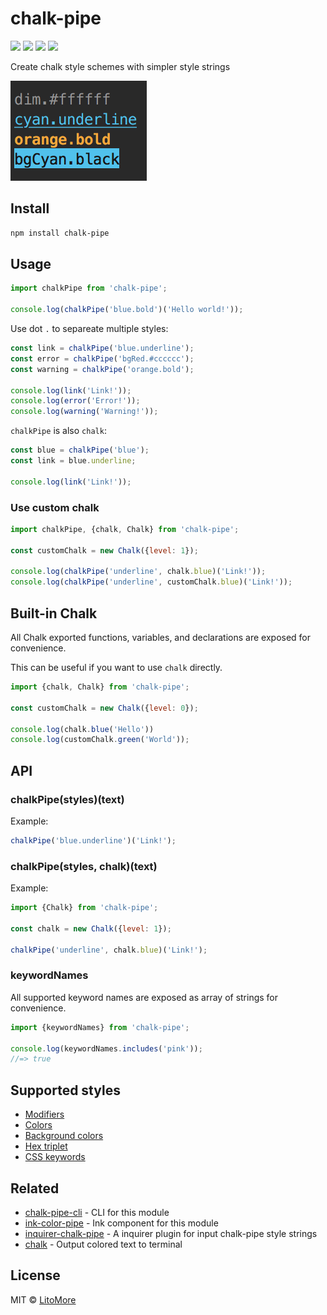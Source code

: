 # chalk-pipe

[![](https://github.com/LitoMore/chalk-pipe/workflows/Node/badge.svg)](https://github.com/LitoMore/chalk-pipe/actions)
[![](https://img.shields.io/npm/v/chalk-pipe.svg)](https://www.npmjs.com/package/chalk-pipe)
[![](https://img.shields.io/npm/l/chalk-pipe.svg)](https://github.com/LitoMore/chalk-pipe/blob/main/LICENSE)
[![](https://shields.io/badge/code_style-5ed9c7?logo=xo&labelColor=gray)](https://github.com/xojs/xo)

Create chalk style schemes with simpler style strings

![](https://raw.githubusercontent.com/LitoMore/chalk-pipe/main/screenshot.png)

## Install

```sh
npm install chalk-pipe
```

## Usage

```js
import chalkPipe from 'chalk-pipe';

console.log(chalkPipe('blue.bold')('Hello world!'));
```

Use dot `.` to separeate multiple styles:

```js
const link = chalkPipe('blue.underline');
const error = chalkPipe('bgRed.#cccccc');
const warning = chalkPipe('orange.bold');

console.log(link('Link!'));
console.log(error('Error!'));
console.log(warning('Warning!'));
```

`chalkPipe` is also `chalk`:

```js
const blue = chalkPipe('blue');
const link = blue.underline;

console.log(link('Link!'));
```

### Use custom chalk

```js
import chalkPipe, {chalk, Chalk} from 'chalk-pipe';

const customChalk = new Chalk({level: 1});

console.log(chalkPipe('underline', chalk.blue)('Link!'));
console.log(chalkPipe('underline', customChalk.blue)('Link!'));
```

## Built-in Chalk

All Chalk exported functions, variables, and declarations are exposed for convenience.

This can be useful if you want to use `chalk` directly.

```js
import {chalk, Chalk} from 'chalk-pipe';

const customChalk = new Chalk({level: 0});

console.log(chalk.blue('Hello'))
console.log(customChalk.green('World'));
```

## API

### chalkPipe(styles)(text)

Example:

 ```js
 chalkPipe('blue.underline')('Link!');
 ```

### chalkPipe(styles, chalk)(text)

Example:

```js
import {Chalk} from 'chalk-pipe';

const chalk = new Chalk({level: 1});

chalkPipe('underline', chalk.blue)('Link!');
```

### keywordNames

All supported keyword names are exposed as array of strings for convenience.

```js
import {keywordNames} from 'chalk-pipe';

console.log(keywordNames.includes('pink'));
//=> true
```

## Supported styles

- [Modifiers](https://github.com/chalk/chalk#modifiers)
- [Colors](https://github.com/chalk/chalk#colors)
- [Background colors](https://github.com/chalk/chalk#background-colors)
- [Hex triplet](https://en.wikipedia.org/wiki/Web_colors#Hex_triplet)
- [CSS keywords](https://www.w3.org/wiki/CSS/Properties/color/keywords)

## Related

- [chalk-pipe-cli](https://github.com/LitoMore/chalk-pipe-cli) - CLI for this module
- [ink-color-pipe](https://github.com/LitoMore/ink-color-pipe) - Ink component for this module
- [inquirer-chalk-pipe](https://github.com/LitoMore/inquirer-chalk-pipe) - A inquirer plugin for input chalk-pipe style strings
- [chalk](https://github.com/chalk/chalk) - Output colored text to terminal

## License

MIT © [LitoMore](https://github.com/LitoMore)
